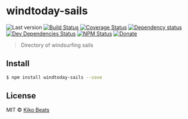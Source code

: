 # windtoday-sails

![Last version](https://img.shields.io/github/tag/windtoday/windtoday-sails.svg?style=flat-square)
[![Build Status](https://img.shields.io/travis/windtoday/windtoday-sails/master.svg?style=flat-square)](https://travis-ci.org/windtoday/windtoday-sails)
[![Coverage Status](https://img.shields.io/coveralls/windtoday/windtoday-sails.svg?style=flat-square)](https://coveralls.io/github/windtoday/windtoday-sails)
[![Dependency status](https://img.shields.io/david/windtoday/windtoday-sails.svg?style=flat-square)](https://david-dm.org/windtoday/windtoday-sails)
[![Dev Dependencies Status](https://img.shields.io/david/dev/windtoday/windtoday-sails.svg?style=flat-square)](https://david-dm.org/windtoday/windtoday-sails#info=devDependencies)
[![NPM Status](https://img.shields.io/npm/dm/windtoday-sails.svg?style=flat-square)](https://www.npmjs.org/package/windtoday-sails)
[![Donate](https://img.shields.io/badge/donate-paypal-blue.svg?style=flat-square)](https://paypal.me/Kikobeats)

> Directory of windsurfing sails

## Install

```bash
$ npm install windtoday-sails --save
```

## License

MIT © [Kiko Beats](https://github.com/Kikobeats)
